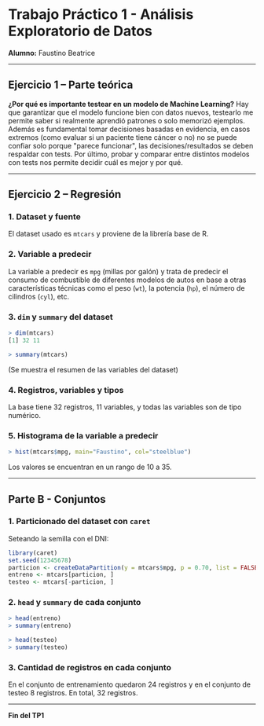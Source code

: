 # Trabajo Práctico 1 - Análisis Exploratorio de Datos

**Alumno:** Faustino Beatrice

---

## Ejercicio 1 – Parte teórica

**¿Por qué es importante testear en un modelo de Machine Learning?**
Hay que garantizar que el modelo funcione bien con datos nuevos, testearlo me permite saber si realmente aprendió patrones o solo memorizó ejemplos.
Además es fundamental tomar decisiones basadas en evidencia, en casos extremos (como evaluar si un paciente tiene cáncer o no) no se puede confiar solo porque "parece funcionar", las decisiones/resultados se deben respaldar con tests.
Por último, probar y comparar entre distintos modelos con tests nos permite decidir cuál es mejor y por qué.

---

## Ejercicio 2 – Regresión

### 1. Dataset y fuente

El dataset usado es `mtcars` y proviene de la librería base de R.

### 2. Variable a predecir

La variable a predecir es `mpg` (millas por galón) y trata de predecir el consumo de combustible de diferentes modelos de autos en base a otras características técnicas como el peso (`wt`), la potencia (`hp`), el número de cilindros (`cyl`), etc.

### 3. `dim` y `summary` del dataset

```r
> dim(mtcars)
[1] 32 11

> summary(mtcars)
```

(Se muestra el resumen de las variables del dataset)

### 4. Registros, variables y tipos

La base tiene 32 registros, 11 variables, y todas las variables son de tipo numérico.

### 5. Histograma de la variable a predecir

```r
> hist(mtcars$mpg, main="Faustino", col="steelblue")
```

Los valores se encuentran en un rango de 10 a 35.

---

## Parte B - Conjuntos

### 1. Particionado del dataset con `caret`

Seteando la semilla con el DNI:

```r
library(caret)
set.seed(12345678)
particion <- createDataPartition(y = mtcars$mpg, p = 0.70, list = FALSE)
entreno <- mtcars[particion, ]
testeo <- mtcars[-particion, ]
```

### 2. `head` y `summary` de cada conjunto

```r
> head(entreno)
> summary(entreno)

> head(testeo)
> summary(testeo)
```

### 3. Cantidad de registros en cada conjunto

En el conjunto de entrenamiento quedaron 24 registros y en el conjunto de testeo 8 registros. En total, 32 registros.

---

**Fin del TP1**
